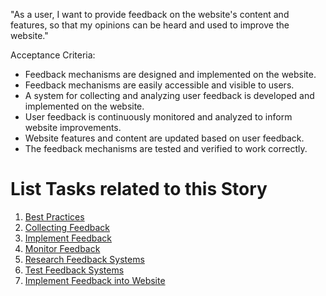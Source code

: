 "As a user, I want to provide feedback on the website's content and features, so that my opinions can be heard and used to improve the website."

Acceptance Criteria:

* Feedback mechanisms are designed and implemented on the website.
* Feedback mechanisms are easily accessible and visible to users.
* A system for collecting and analyzing user feedback is developed and implemented on the website.
* User feedback is continuously monitored and analyzed to inform website improvements.
* Website features and content are updated based on user feedback.
* The feedback mechanisms are tested and verified to work correctly.



# List Tasks related to this Story
1. [Best Practices](tasks/best-practice.md)
2. [Collecting Feedback](tasks/collecting.md)
3. [Implement Feedback](tasks/impliment-feed.md)
4. [Monitor Feedback](tasks/monitor.md)
5. [Research Feedback Systems](tasks/research-feed.md)
6. [Test Feedback Systems](tasks/test-feed.md)
7. [Implement Feedback into Website](tasks/website.md)

